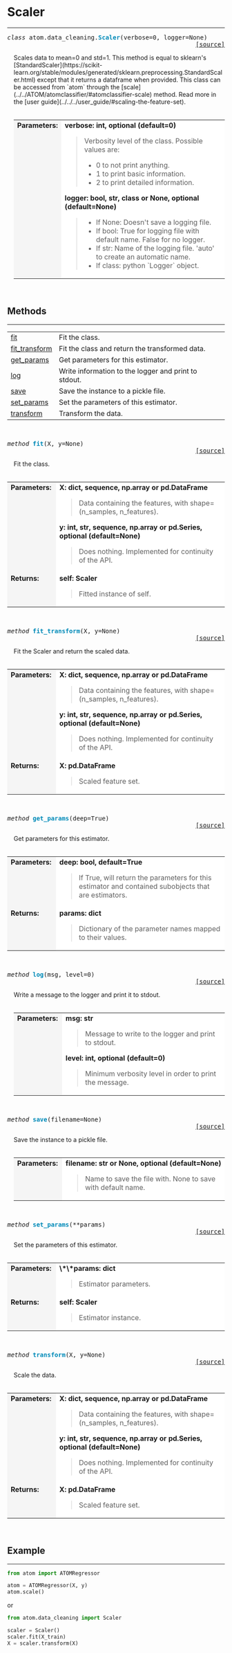 # Scaler
--------

<a name="atom"></a>
<pre><em>class</em> atom.data_cleaning.<strong style="color:#008AB8">Scaler</strong>(verbose=0, logger=None)
<div align="right"><a href="https://github.com/tvdboom/ATOM/blob/master/atom/data_cleaning.py#L69">[source]</a></div></pre>
<div style="padding-left:3%">
Scales data to mean=0 and std=1. This method is equal to sklearn's
 [StandardScaler](https://scikit-learn.org/stable/modules/generated/sklearn.preprocessing.StandardScaler.html)
 except that it returns a dataframe when provided. This class can be accessed from
 `atom` through the [scale](../../ATOM/atomclassifier/#atomclassifier-scale)
 method. Read more in the [user guide](../../../user_guide/#scaling-the-feature-set).
<br /><br />
<table>
<tr>
<td width="20%" style="vertical-align:top; background:#F5F5F5;"><strong>Parameters:</strong></td>
<td width="80%" style="background:white;">
<strong>verbose: int, optional (default=0)</strong>
<blockquote>
Verbosity level of the class. Possible values are:
<ul>
<li>0 to not print anything.</li>
<li>1 to print basic information.</li>
<li>2 to print detailed information.</li>
</ul>
</blockquote>
<strong>logger: bool, str, class or None, optional (default=None)</strong>
<blockquote>
<ul>
<li>If None: Doesn't save a logging file.</li>
<li>If bool: True for logging file with default name. False for no logger.</li>
<li>If str: Name of the logging file. 'auto' to create an automatic name.</li>
<li>If class: python `Logger` object.</li>
</ul>
</blockquote>
</td>
</tr>
</table>
</div>
<br>


## Methods
---------

<table width="100%">
<tr>
<td><a href="#scaler-fit">fit</a></td>
<td>Fit the class.</td>
</tr>

<tr>
<td><a href="#scaler-fit-transform">fit_transform</a></td>
<td>Fit the class and return the transformed data.</td>
</tr>

<tr>
<td><a href="#scaler-get-params">get_params</a></td>
<td>Get parameters for this estimator.</td>
</tr>

<tr>
<td width="15%"><a href="#scaler-log">log</a></td>
<td>Write information to the logger and print to stdout.</td>
</tr>

<tr>
<td><a href="#scaler-save">save</a></td>
<td>Save the instance to a pickle file.</td>
</tr>


<tr>
<td><a href="#scaler-set-params">set_params</a></td>
<td>Set the parameters of this estimator.</td>
</tr>

<tr>
<td><a href="#scaler-transform">transform</a></td>
<td>Transform the data.</td>
</tr>
</table>
<br>



<a name="scaler-fit"></a>
<pre><em>method</em> <strong style="color:#008AB8">fit</strong>(X, y=None) 
<div align="right"><a href="https://github.com/tvdboom/ATOM/blob/master/atom/data_cleaning.py#L95">[source]</a></div></pre>
<div style="padding-left:3%">
Fit the class.
<br><br>
</div>
<table width="100%">
<tr>
<td width="15%" style="vertical-align:top; background:#F5F5F5;"><strong>Parameters:</strong></td>
<td width="75%" style="background:white;">
<strong>X: dict, sequence, np.array or pd.DataFrame</strong>
<blockquote>
Data containing the features, with shape=(n_samples, n_features).
</blockquote>
<strong>y: int, str, sequence, np.array or pd.Series, optional (default=None)</strong>
<blockquote>
Does nothing. Implemented for continuity of the API.
</blockquote>
</tr>
<tr>
<td width="15%" style="vertical-align:top; background:#F5F5F5;"><strong>Returns:</strong></td>
<td width="75%" style="background:white;">
<strong>self: Scaler</strong>
<blockquote>
Fitted instance of self.
</blockquote>
</tr>
</table>
<br />


<a name="scaler-fit-transform"></a>
<pre><em>method</em> <strong style="color:#008AB8">fit_transform</strong>(X, y=None) 
<div align="right"><a href="https://github.com/tvdboom/ATOM/blob/master/atom/data_cleaining.py#L42">[source]</a></div></pre>
<div style="padding-left:3%">
Fit the Scaler and return the scaled data.
<br><br>
</div>
<table width="100%">
<tr>
<td width="15%" style="vertical-align:top; background:#F5F5F5;"><strong>Parameters:</strong></td>
<td width="75%" style="background:white;">
<strong>X: dict, sequence, np.array or pd.DataFrame</strong>
<blockquote>
Data containing the features, with shape=(n_samples, n_features).
</blockquote>
<strong>y: int, str, sequence, np.array or pd.Series, optional (default=None)</strong>
<blockquote>
Does nothing. Implemented for continuity of the API.
</blockquote>
</tr>
<tr>
<td width="15%" style="vertical-align:top; background:#F5F5F5;"><strong>Returns:</strong></td>
<td width="75%" style="background:white;">
<strong>X: pd.DataFrame</strong>
<blockquote>
Scaled feature set.
</blockquote>
</tr>
</table>
<br />


<a name="scaler-get-params"></a>
<pre><em>method</em> <strong style="color:#008AB8">get_params</strong>(deep=True) 
<div align="right"><a href="https://github.com/scikit-learn/scikit-learn/blob/0fb307bf3/sklearn/base.py#L189">[source]</a></div></pre>
<div style="padding-left:3%">
Get parameters for this estimator.
<br><br>
</div>
<table width="100%">
<tr>
<td width="15%" style="vertical-align:top; background:#F5F5F5;"><strong>Parameters:</strong></td>
<td width="75%" style="background:white;">
<strong>deep: bool, default=True</strong>
<blockquote>
If True, will return the parameters for this estimator and contained subobjects that are estimators.
</blockquote>
</tr>
<tr>
<td width="15%" style="vertical-align:top; background:#F5F5F5;"><strong>Returns:</strong></td>
<td width="75%" style="background:white;">
<strong>params: dict</strong>
<blockquote>
Dictionary of the parameter names mapped to their values.
</blockquote>
</tr>
</table>
<br />


<a name="scaler-log"></a>
<pre><em>method</em> <strong style="color:#008AB8">log</strong>(msg, level=0)
<div align="right"><a href="https://github.com/tvdboom/ATOM/blob/master/atom/basetransformer.py#L196">[source]</a></div></pre>
<div style="padding-left:3%">
Write a message to the logger and print it to stdout.
<br /><br />
<table>
<tr>
<td width="15%" style="vertical-align:top; background:#F5F5F5;"><strong>Parameters:</strong></td>
<td width="75%" style="background:white;">
<strong>msg: str</strong>
<blockquote>
Message to write to the logger and print to stdout.
</blockquote>
<strong>level: int, optional (default=0)</strong>
<blockquote>
Minimum verbosity level in order to print the message.
</blockquote>
</tr>
</table>
</div>
<br />


<a name="scaler-save"></a>
<pre><em>method</em> <strong style="color:#008AB8">save</strong>(filename=None)
<div align="right"><a href="https://github.com/tvdboom/ATOM/blob/master/atom/basetransformer.py#218">[source]</a></div></pre>
<div style="padding-left:3%">
Save the instance to a pickle file.
<br><br>
<table>
<tr>
<td width="15%" style="vertical-align:top; background:#F5F5F5;"><strong>Parameters:</strong></td>
<td width="75%" style="background:white;">
<strong>filename: str or None, optional (default=None)</strong>
<blockquote>
Name to save the file with. None to save with default name.
</blockquote>
</tr>
</table>
</div>
<br>


<a name="scaler-set-params"></a>
<pre><em>method</em> <strong style="color:#008AB8">set_params</strong>(**params) 
<div align="right"><a href="https://github.com/scikit-learn/scikit-learn/blob/0fb307bf3/sklearn/base.py#L221">[source]</a></div></pre>
<div style="padding-left:3%">
Set the parameters of this estimator.
<br><br>
</div>
<table width="100%">
<tr>
<td width="15%" style="vertical-align:top; background:#F5F5F5;"><strong>Parameters:</strong></td>
<td width="75%" style="background:white;">
<strong>\*\*params: dict</strong>
<blockquote>
Estimator parameters.
</blockquote>
</tr>
<tr>
<td width="15%" style="vertical-align:top; background:#F5F5F5;"><strong>Returns:</strong></td>
<td width="75%" style="background:white;">
<strong>self: Scaler</strong>
<blockquote>
Estimator instance.
</blockquote>
</tr>
</table>
<br />


<a name="scaler-transform"></a>
<pre><em>method</em> <strong style="color:#008AB8">transform</strong>(X, y=None) 
<div align="right"><a href="https://github.com/tvdboom/ATOM/blob/master/atom/data_cleaning.py#L117">[source]</a></div></pre>
<div style="padding-left:3%">
Scale the data.
<br><br>
</div>
<table width="100%">
<tr>
<td width="15%" style="vertical-align:top; background:#F5F5F5;"><strong>Parameters:</strong></td>
<td width="75%" style="background:white;">
<strong>X: dict, sequence, np.array or pd.DataFrame</strong>
<blockquote>
Data containing the features, with shape=(n_samples, n_features).
</blockquote>
<strong>y: int, str, sequence, np.array or pd.Series, optional (default=None)</strong>
<blockquote>
Does nothing. Implemented for continuity of the API.
</blockquote>
</tr>
<tr>
<td width="15%" style="vertical-align:top; background:#F5F5F5;"><strong>Returns:</strong></td>
<td width="75%" style="background:white;">
<strong>X: pd.DataFrame</strong>
<blockquote>
Scaled feature set.
</blockquote>
</tr>
</table>
<br />


## Example
---------

```python
from atom import ATOMRegressor

atom = ATOMRegressor(X, y)
atom.scale()
```
or
```python
from atom.data_cleaning import Scaler

scaler = Scaler()
scaler.fit(X_train)
X = scaler.transform(X)
```
